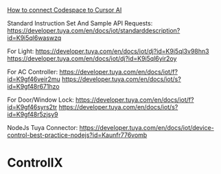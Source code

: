 [How to connect Codespace to Cursor AI](https://medium.com/@NFAblog/connect-github-codespaces-to-cursor-ai-ai-friendly-vs-code-clone-243fa5f79414)


Standard Instruction Set And Sample API Requests: https://developer.tuya.com/en/docs/iot/standarddescription?id=K9i5ql6waswzq


For Light:
https://developer.tuya.com/en/docs/iot/dj?id=K9i5ql3v98hn3
https://developer.tuya.com/en/docs/iot/dj?id=K9i5ql6yir2oy


For AC Controller:
https://developer.tuya.com/en/docs/iot/f?id=K9gf46veir2mu
https://developer.tuya.com/en/docs/iot/s?id=K9gf48r671hzo

For Door/Window Lock:
https://developer.tuya.com/en/docs/iot/f?id=K9gf46syrs2tr
https://developer.tuya.com/en/docs/iot/s?id=K9gf48r5zjsy9


NodeJs Tuya Connector:
https://developer.tuya.com/en/docs/iot/device-control-best-practice-nodejs?id=Kaunfr776vomb
# ControlIX
